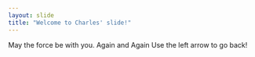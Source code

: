 ```yaml
---
layout: slide
title: "Welcome to Charles' slide!"
---
```

May the force be with you. Again and Again
Use the left arrow to go back!